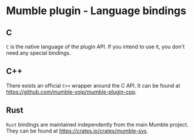 # Mumble plugin - Language bindings

## C

`C` is the native language of the plugin API. If you intend to use it, you don't need any special bindings.


## C++

There exists an official `C++` wrapper around the C API. It can be found at https://github.com/mumble-voip/mumble-plugin-cpp.

## Rust

`Rust` bindings are maintained independently from the main Mumble project. They can be found at https://crates.io/crates/mumble-sys.

